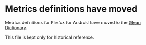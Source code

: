 # Metrics definitions have moved

Metrics definitions for Firefox for Android have moved to the [Glean Dictionary](https://dictionary.telemetry.mozilla.org/apps/fenix).

This file is kept only for historical reference.

